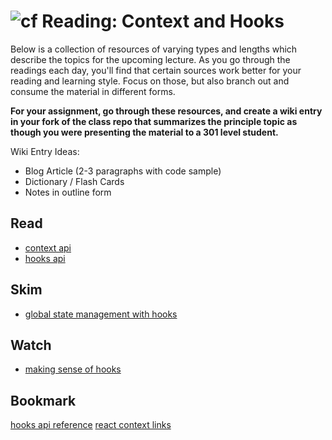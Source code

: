 ![cf](http://i.imgur.com/7v5ASc8.png) Reading: Context and Hooks
================================================================

Below is a collection of resources of varying types and lengths which describe the topics for the upcoming lecture.  As you go through the readings each day, you'll find that certain sources work better for your reading and learning style. Focus on those, but also branch out and consume the material in different forms.

**For your assignment, go through these resources, and create a wiki entry in your fork of the class repo that summarizes the principle topic as though you were presenting the material to a 301 level student.**

Wiki Entry Ideas:
* Blog Article (2-3 paragraphs with code sample)
* Dictionary / Flash Cards
* Notes in outline form

## Read
* [context api](https://reactjs.org/docs/context.html)
* [hooks api](https://reactjs.org/docs/hooks-overview.html)

## Skim
* [global state management with hooks](https://blog.usejournal.com/global-state-management-with-react-hooks-5e453468c5bf)

## Watch
* [making sense of hooks](https://medium.com/@dan_abramov/making-sense-of-react-hooks-fdbde8803889)

## Bookmark
[hooks api reference](https://reactjs.org/docs/hooks-reference.html)
[react context links](https://github.com/diegohaz/awesome-react-context)



